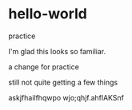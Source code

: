 # hello-world
practice

I'm glad this looks so familiar.

a change for practice

still not quite getting a few things


askjfhailfhqwpo wjo;qhjf.ahflAKSnf


